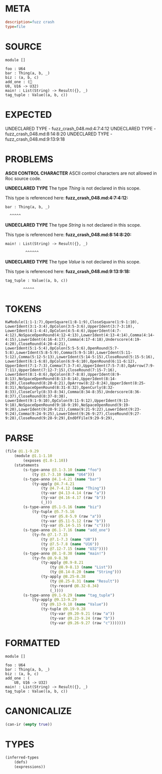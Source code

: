 # META
~~~ini
description=fuzz crash
type=file
~~~
# SOURCE
~~~roc
module []

foo : U64
bar : Thing(a, b, _)
biz : (a, b, c)
add_one : (
U8, U16 -> U32)
main! : List(String) -> Result({}, _)
tag_tuple : Value((a, b, c))
~~~
# EXPECTED
UNDECLARED TYPE - fuzz_crash_048.md:4:7:4:12
UNDECLARED TYPE - fuzz_crash_048.md:8:14:8:20
UNDECLARED TYPE - fuzz_crash_048.md:9:13:9:18
# PROBLEMS
**ASCII CONTROL CHARACTER**
ASCII control characters are not allowed in Roc source code.

**UNDECLARED TYPE**
The type _Thing_ is not declared in this scope.

This type is referenced here:
**fuzz_crash_048.md:4:7:4:12:**
```roc
bar : Thing(a, b, _)
```
      ^^^^^


**UNDECLARED TYPE**
The type _String_ is not declared in this scope.

This type is referenced here:
**fuzz_crash_048.md:8:14:8:20:**
```roc
main! : List(String) -> Result({}, _)
```
             ^^^^^^


**UNDECLARED TYPE**
The type _Value_ is not declared in this scope.

This type is referenced here:
**fuzz_crash_048.md:9:13:9:18:**
```roc
tag_tuple : Value((a, b, c))
```
            ^^^^^


# TOKENS
~~~zig
KwModule(1:1-1:7),OpenSquare(1:8-1:9),CloseSquare(1:9-1:10),
LowerIdent(3:1-3:4),OpColon(3:5-3:6),UpperIdent(3:7-3:10),
LowerIdent(4:1-4:4),OpColon(4:5-4:6),UpperIdent(4:7-4:12),NoSpaceOpenRound(4:12-4:13),LowerIdent(4:13-4:14),Comma(4:14-4:15),LowerIdent(4:16-4:17),Comma(4:17-4:18),Underscore(4:19-4:20),CloseRound(4:20-4:21),
LowerIdent(5:1-5:4),OpColon(5:5-5:6),OpenRound(5:7-5:8),LowerIdent(5:8-5:9),Comma(5:9-5:10),LowerIdent(5:11-5:12),Comma(5:12-5:13),LowerIdent(5:14-5:15),CloseRound(5:15-5:16),
LowerIdent(6:1-6:8),OpColon(6:9-6:10),OpenRound(6:11-6:12),
UpperIdent(7:1-7:3),Comma(7:3-7:4),UpperIdent(7:5-7:8),OpArrow(7:9-7:11),UpperIdent(7:12-7:15),CloseRound(7:15-7:16),
LowerIdent(8:1-8:6),OpColon(8:7-8:8),UpperIdent(8:9-8:13),NoSpaceOpenRound(8:13-8:14),UpperIdent(8:14-8:20),CloseRound(8:20-8:21),OpArrow(8:22-8:24),UpperIdent(8:25-8:31),NoSpaceOpenRound(8:31-8:32),OpenCurly(8:32-8:33),CloseCurly(8:33-8:34),Comma(8:34-8:35),Underscore(8:36-8:37),CloseRound(8:37-8:38),
LowerIdent(9:1-9:10),OpColon(9:11-9:12),UpperIdent(9:13-9:18),NoSpaceOpenRound(9:18-9:19),NoSpaceOpenRound(9:19-9:20),LowerIdent(9:20-9:21),Comma(9:21-9:22),LowerIdent(9:23-9:24),Comma(9:24-9:25),LowerIdent(9:26-9:27),CloseRound(9:27-9:28),CloseRound(9:28-9:29),EndOfFile(9:29-9:29),
~~~
# PARSE
~~~clojure
(file @1.1-9.29
	(module @1.1-1.10
		(exposes @1.8-1.10))
	(statements
		(s-type-anno @3.1-3.10 (name "foo")
			(ty @3.7-3.10 (name "U64")))
		(s-type-anno @4.1-4.21 (name "bar")
			(ty-apply @4.7-4.21
				(ty @4.7-4.12 (name "Thing"))
				(ty-var @4.13-4.14 (raw "a"))
				(ty-var @4.16-4.17 (raw "b"))
				(_)))
		(s-type-anno @5.1-5.16 (name "biz")
			(ty-tuple @5.7-5.16
				(ty-var @5.8-5.9 (raw "a"))
				(ty-var @5.11-5.12 (raw "b"))
				(ty-var @5.14-5.15 (raw "c"))))
		(s-type-anno @6.1-7.16 (name "add_one")
			(ty-fn @7.1-7.15
				(ty @7.1-7.3 (name "U8"))
				(ty @7.5-7.8 (name "U16"))
				(ty @7.12-7.15 (name "U32"))))
		(s-type-anno @8.1-8.38 (name "main!")
			(ty-fn @8.9-8.38
				(ty-apply @8.9-8.21
					(ty @8.9-8.13 (name "List"))
					(ty @8.14-8.20 (name "String")))
				(ty-apply @8.25-8.38
					(ty @8.25-8.31 (name "Result"))
					(ty-record @8.32-8.34)
					(_))))
		(s-type-anno @9.1-9.29 (name "tag_tuple")
			(ty-apply @9.13-9.29
				(ty @9.13-9.18 (name "Value"))
				(ty-tuple @9.19-9.28
					(ty-var @9.20-9.21 (raw "a"))
					(ty-var @9.23-9.24 (raw "b"))
					(ty-var @9.26-9.27 (raw "c")))))))
~~~
# FORMATTED
~~~roc
module []

foo : U64
bar : Thing(a, b, _)
biz : (a, b, c)
add_one : (
	U8, U16 -> U32)
main! : List(String) -> Result({}, _)
tag_tuple : Value((a, b, c))
~~~
# CANONICALIZE
~~~clojure
(can-ir (empty true))
~~~
# TYPES
~~~clojure
(inferred-types
	(defs)
	(expressions))
~~~
